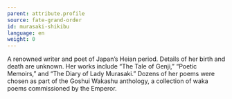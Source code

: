 ```yaml
---
parent: attribute.profile
source: fate-grand-order
id: murasaki-shikibu
language: en
weight: 0
---
```


A renowned writer and poet of Japan’s Heian period. Details of her birth and death are unknown. Her works include “The Tale of Genji,” “Poetic Memoirs,” and “The Diary of Lady Murasaki.” Dozens of her poems were chosen as part of the Goshui Wakashu anthology, a collection of waka poems commissioned by the Emperor.
